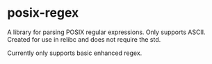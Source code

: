 # posix-regex

A library for parsing POSIX regular expressions. Only supports ASCII.  Created
for use in relibc and does not require the std.

Currently only supports basic enhanced regex.
